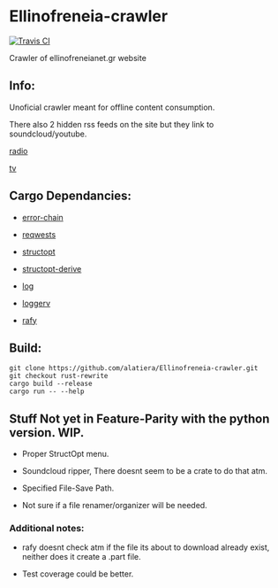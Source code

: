# Ellinofreneia-crawler
[![Travis CI][travis-image]][travis]

[travis-image]: https://travis-ci.org/alatiera/Ellinofreneia-crawler.svg?branch=master

[travis]: https://travis-ci.org/alatiera/Ellinofreneia-crawler

Crawler of ellinofreneianet.gr website

## Info:
Unoficial crawler meant for offline content consumption.

There also 2 hidden rss feeds on the site but they link to soundcloud/youtube.

[radio](http://www.ellinofreneianet.gr/radio/radio-shows-2.feed?type=rss)

[tv](http://www.ellinofreneianet.gr/television/tv-shows.feed?type=rss)


## Cargo Dependancies:

* [error-chain](https://github.com/rust-lang-nursery/error-chain)

* [reqwests](https://github.com/seanmonstar/reqwest)

* [structopt](https://github.com/TeXitoi/structopt)

* [structopt-derive](https://github.com/TeXitoi/structopt)

* [log](https://github.com/rust-lang/log)

* [loggerv](https://github.com/clux/loggerv)

* [rafy](https://github.com/ritiek/rafy-rs)

## Build:

```
git clone https://github.com/alatiera/Ellinofreneia-crawler.git
git checkout rust-rewrite
cargo build --release
cargo run -- --help
```

## Stuff Not yet in Feature-Parity with the python version. WIP.

* Proper StructOpt menu.

* Soundcloud ripper, There doesnt seem to be a crate to do that atm.

* Specified File-Save Path.

* Not sure if a file renamer/organizer will be needed.

### Additional notes:

* rafy doesnt check atm if the file its about to download already exist, neither does it create a .part file.

* Test coverage could be better.